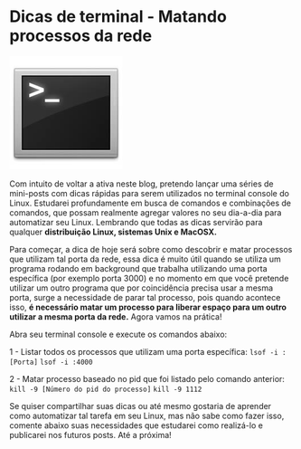 # Dicas de terminal - Matando processos da rede

![Terminal Console Linux](../images/terminal-console-linux.jpg)

Com intuito de voltar a ativa neste blog, pretendo lançar uma séries de mini-posts com dicas rápidas para serem utilizados no terminal console do Linux. Estudarei profundamente em busca de comandos e combinações de comandos, que possam realmente agregar valores no seu dia-a-dia para automatizar seu Linux. Lembrando que todas as dicas servirão para qualquer **distribuição Linux, sistemas Unix e MacOSX.**

Para começar, a dica de hoje será sobre como descobrir e matar processos que utilizam tal porta da rede, essa dica é muito útil quando se utiliza um programa rodando em background que trabalha utilizando uma porta específica (por exemplo porta 3000) e no momento em que você pretende utilizar um outro programa que por coincidência precisa usar a mesma porta, surge a necessidade de parar tal processo, pois quando acontece isso, **é necessário matar um processo para liberar espaço para um outro utilizar a mesma porta da rede.** Agora vamos na prática!

Abra seu terminal console e execute os comandos abaixo:

1 - Listar todos os processos que utilizam uma porta específica:
`lsof -i :[Porta]`
`lsof -i :4000`

2 - Matar processo baseado no pid que foi listado pelo comando anterior:
`kill -9 [Número do pid do processo]`
`kill -9 1112`

Se quiser compartilhar suas dicas ou até mesmo gostaria de aprender como automatizar tal tarefa em seu Linux, mas não sabe como fazer isso, comente abaixo suas necessidades que estudarei como realizá-lo e publicarei nos futuros posts. Até a próxima!